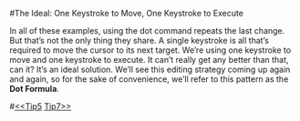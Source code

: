 #The Ideal: One Keystroke to Move, One Keystroke to Execute  
  
In all of these examples, using the dot command repeats the last change. But that’s not the only thing they share. A single keystroke is all that’s required to move the cursor to its next target. We’re using one keystroke to move and one keystroke to execute. It can’t really get any better than that, can it? It’s an ideal solution. We’ll see this editing strategy coming up again and again, so for the sake of convenience, we’ll refer to this pattern as the **Dot Formula**.  
  
#[<<Tip5](tip5.md)   [Tip7>>](tip7.md)
